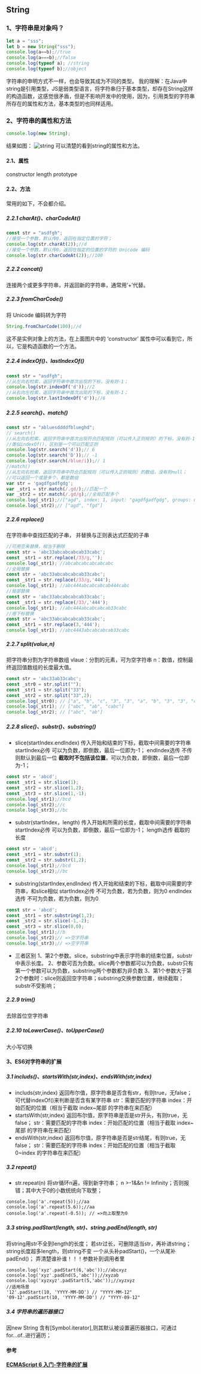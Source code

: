 ## String
### 1、字符串是对象吗？
```javascript
let a = "sss";
let b = new String("sss");
console.log(a==b);//true
console.log(a===b);//false
console.log(typeof a); //string
console.log(typeof b);//object
```
字符串的申明方式不一样，也会导致其成为不同的类型。
我的理解：在Java中string是引用类型，JS是弱类型语言，将字符串归于基本类型，却存在String这样的构造函数，这感觉很矛盾，但是不影响开发中的使用，因为，引用类型的字符串所存在的属性和方法，基本类型的也同样适用。
### 2、字符串的属性和方法
```javascript
console.log(new String);
```
结果如图：
![string](https://github.com/yangzaiwangzi/studyNotes/blob/master/img/httpcache/string.jpg)
可以清楚的看到string的属性和方法。
#### 2.1、属性
constructor
length
prototype
#### 2.2、方法
常用的如下，不会都介绍。
##### 2.2.1 charAt()、charCodeAt()
```javascript
const str = "asdfgh";
//接受一个参数，默认传0，返回在指定位置的字符；
console.log(str.charAt(2));//d
//接受一个参数，默认传0，返回在指定的位置的字符的 Unicode 编码
console.log(str.charCodeAt(2));//100
```
##### 2.2.2 concat()
连接两个或更多字符串，并返回新的字符串，通常用‘+’代替。
##### 2.2.3 fromCharCode()
将 Unicode 编码转为字符
```javascript
String.fromCharCode(100);//d
```
这不是实例对象上的方法，在上面图片中的 ‘constructor’ 属性中可以看到它，所以，它是构造函数的一个方法。
##### 2.2.4 indexOf()、lastIndexOf()
```javascript
const str = "asdfgh";
//从左向右检索，返回字符串中首次出现的下标，没有则-1；
console.log(str.indexOf('d'));//2
//从右向左检索，返回字符串中首次出现的下标，没有则-1；
console.log(str.lastIndexOf('d'));//6
```
##### 2.2.5 search()、match()
```javascript
const str = "abluesddddfblueghd"; 
// search()
//从左向右检索，返回字符串中首次出现符合匹配规则（可以传入正则规则）的下标，没有则-1；
//类似indexOf()，区别是一个可以匹配正则
console.log(str.search('d'));// 6
console.log(str.search('D'));// -1
console.log(str.search(/blue/i));// 1 
//match()
//从左向右检索，返回字符串中符合匹配规则（可以传入正则规则）的数组，没有则null；
//可以返回一个或是多个，都是数组
var str = 'gagdfgadfgdg';
var _str1 = str.match(/.gd/);//匹配一个
var _str2 = str.match(/.gd/g);//全局匹配多个
console.log(_str1);//["agd", index: 1, input: "gagdfgadfgdg", groups: undefined]
console.log(_str2);// ["agd", "fgd"]
```
##### 2.2.6 replace()
在字符串中查找匹配的子串， 并替换与正则表达式匹配的子串
```javascript
//可用空来替换，相当于删除
const str = 'abc33abcabcabcab33cabc';
const _str1 = str.replace(/33/g,''); 
console.log(_str1); //abcabcabcabcabcabc
//全局替换
const str = 'abc33abcabcabcab33cabc';
const _str1 = str.replace(/33/g,'444'); 
console.log(_str1); //abc444abcabcabcab444cabc
//局部替换
const str = 'abc33abcabcabcab33cabc';
const _str1 = str.replace(/33/,'444'); 
console.log(_str1); //abc444abcabcabcab33cabc
//用下标替换
const str = 'abc33abcabcabcab33cabc';
const _str1 = str.replace(3,'444'); 
console.log(_str1); //abc4443abcabcabcab33cabc
```
##### 2.2.7 split(value,n)
把字符串分割为字符串数组
vlaue：分割的元素，可为空字符串
n：数值，控制最终返回值数组的长度最大值。
```javascript
const str = 'abc33ab33cabc';
const _str0 = str.split(""); 
const _str1 = str.split("33"); 
const _str2 = str.split("33",2); 
console.log(_str0); // ["a", "b", "c", "3", "3", "a", "b", "3", "3", "c", "a", "b", "c"]
console.log(_str1); // ["abc", "ab", "cabc"]
console.log(_str2); // ["abc", "ab"]
```
##### 2.2.8 slice()、substr()、substring()
- slice(startIndex.endIndex)
传入开始和结束的下标，截取中间需要的字符串
startIndex必传 可以为负数，即倒数，最后一位即为-1；
endIndex选传 不传则默认到最后一位 **截取时不包括该位置**，可以为负数，即倒数，最后一位即为-1；
```javascript
const str = 'abcd';
const _str1 = str.slice(1);
const _str2 = str.slice(1,2); 
const _str3 = str.slice(1,-1);  
console.log(_str1);//bcd
console.log(_str2);//c
console.log(_str3);//bc
```
- substr(startIndex，length)
传入开始和所需的长度，截取中间需要的字符串
startIndex必传 可以为负数，即倒数，最后一位即为-1；
length选传 截取的长度
```javascript
const str = 'abcd';
const _str1 = str.substr(1);
const _str2 = str.substr(1,2);  
console.log(_str1);//bcd
console.log(_str2);//bc
```
- substring(startIndex,endIndex)
传入开始和结束的下标，截取中间需要的字符串，和slice相似
startIndex必传 不可为负数，若为负数，则为0
endIndex选传 不可为负数，若为负数，则为0
```javascript
const str = 'abcd';
const _str1 = str.substring(1,2);
const _str2 = str.slice(-1,-2); 
const _str3 = str.slice(0,0);  
console.log(_str1);//b
console.log(_str2);// =>空字符串
console.log(_str3);// =>空字符串
```
- 三者区别
1、第2个参数。slice，substring中表示字符串的结束位置，substr中表示长度。
2、参数可否为负数。slice两个参数都可以为负数，substr只有第一个参数可以为负数，substring两个参数都为非负数
3、第1个参数大于第2个参数时：slice则返回空字符串；substring交换参数位置，继续截取；substr不受影响；
##### 2.2.9 trim()
去除首位空字符串
##### 2.2.10 toLowerCase()、toUpperCase()
大小写切换
#### 3、ES6对字符串的扩展
##### 3.1 includs()、startsWith(str,index)、endsWith(str,index)
- includs(str,index)
返回布尔值，原字符串是否含有str，有则true，无false；可代替indexOf()来判断是否含有某字符串
str：需要匹配的字符串
index：开始匹配的位置（相当于截取 index~尾部 的字符串在来匹配）
- startsWith(str,index)
返回布尔值，原字符串是否是str开头，有则true，无false；
str：需要匹配的字符串
index：开始匹配的位置（相当于截取 index~尾部 的字符串在来匹配）
- endsWith(str,index)
返回布尔值，原字符串是否是str结尾，有则true，无false；
str：需要匹配的字符串
index：开始匹配的位置（相当于截取 0~index 的字符串在来匹配）
##### 3.2 repeat()
- str.repeat(n)
将str循环n遍，得到新字符串；
n  >-1&&n != Infinity；否则报错；其中大于0的小数统统向下取整；
```javasript
console.log('a'.repeat(5));//aa
console.log('a'.repeat(5.6));//aa
console.log('a'.repeat(-0.5)); // =>向上取整为0
```
##### 3.3 string.padStart(length, str)、string.padEnd(length, str)
将string用str不全到length的长度；
若str过长，可删除适当str，再补进string；
string长度超多length，则string不变
一个从头补padStart()，一个从尾补padEnd()；
弄清楚谁补谁！！！参数补到调用者里
```javasript
console.log('xyz'.padStart(6,'abc'));//abcxyz
console.log('xyz'.padEnd(5,'abc'));//xyzab
console.log('xyzxyz'.padStart(5,'abc'));//xyzxyz
//适用场景
'12'.padStart(10, 'YYYY-MM-DD') // "YYYY-MM-12"
'09-12'.padStart(10, 'YYYY-MM-DD') // "YYYY-09-12"
```
##### 3.4 字符串的遍历器接口
因new String 含有[Symbol.iterator],则其默认被设置遍历器接口，可通过for...of..进行遍历；
#### 参考
**[ECMAScript 6 入门-字符串的扩展](http://es6.ruanyifeng.com/#docs/string)**
